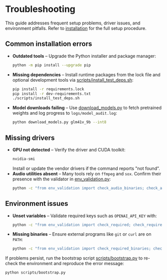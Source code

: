 # Troubleshooting

This guide addresses frequent setup problems, driver issues, and environment pitfalls.
Refer to [installation](installation.md) for the full setup procedure.

## Common installation errors

- **Outdated tools** – Upgrade the Python installer and package manager:
  ```bash
  python -m pip install --upgrade pip
  ```
- **Missing dependencies** – Install runtime packages from the lock file and optional
  development tools via [scripts/install_test_deps.sh](../scripts/install_test_deps.sh):
  ```bash
  pip install -r requirements.lock
  pip install -r dev-requirements.txt
  ./scripts/install_test_deps.sh
  ```
- **Model downloads failing** – Use [download_models.py](../download_models.py) to fetch
  pretrained weights and log progress to `logs/model_audit.log`:
  ```bash
  python download_models.py glm41v_9b --int8
  ```

## Missing drivers

- **GPU not detected** – Verify the driver and CUDA toolkit:
  ```bash
  nvidia-smi
  ```
  Install or update the vendor drivers if the command reports "not found".
- **Audio utilities absent** – Many tools rely on `ffmpeg` and `sox`. Confirm their
  presence with the validator in [env_validation.py](../env_validation.py):
  ```bash
  python -c "from env_validation import check_audio_binaries; check_audio_binaries()"
  ```

## Environment issues

- **Unset variables** – Validate required keys such as `OPENAI_API_KEY` with:
  ```bash
  python -c "from env_validation import check_required; check_required(['OPENAI_API_KEY'])"
  ```
- **Missing binaries** – Ensure external programs like `git` or `curl` are on `PATH`:
  ```bash
  python -c "from env_validation import check_required_binaries; check_required_binaries(['git','curl'])"
  ```

If problems persist, run the bootstrap script
[scripts/bootstrap.py](../scripts/bootstrap.py) to re-check the environment and
reproduce the error message:

```bash
python scripts/bootstrap.py
```
